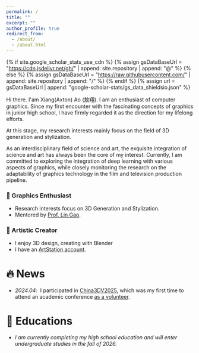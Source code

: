 ```yaml
---
permalink: /
title: ""
excerpt: ""
author_profile: true
redirect_from: 
  - /about/
  - /about.html
---
```


<link rel="stylesheet" href="https://cdnjs.cloudflare.com/ajax/libs/font-awesome/6.0.0/css/all.min.css">

{% if site.google_scholar_stats_use_cdn %}
{% assign gsDataBaseUrl = "https://cdn.jsdelivr.net/gh/" | append: site.repository | append: "@" %}
{% else %}
{% assign gsDataBaseUrl = "https://raw.githubusercontent.com/" | append: site.repository | append: "/" %}
{% endif %}
{% assign url = gsDataBaseUrl | append: "google-scholar-stats/gs_data_shieldsio.json" %}

<span class='anchor' id='about-me'></span>

Hi there. I'am Xiang(Axton) Ao (敖翔). I am an enthusiast of computer graphics. Since my first encounter with the fascinating concepts of graphics in junior high school, I have firmly regarded it as the direction for my lifelong efforts. 

At this stage, my research interests mainly focus on the field of 3D generation and stylization.

As an interdisciplinary field of science and art, the exquisite integration of science and art has always been the core of my interest. Currently, I am committed to exploring the integration of deep learning with various aspects of graphics, while closely monitoring the research on the adaptability of graphics technology in the film and television production pipeline.


<div class="highlight-blocks">
  <div class="highlight-block">
    <h3>🔬 Graphics Enthusiast</h3>
    <ul>
      <li>Research interests focus on 3D Generation and Stylization.</li>
      <li>Mentored by <a href="http://geometrylearning.com/">Prof. Lin Gao</a>.</li>
    </ul>
  </div>
  
  <div class="highlight-block">
    <h3>🎨 Artistic Creator</h3>
    <ul>
      <li>I enjoy 3D design, creating with Blender</li>
      <li>I have an <a href="https://www.artstation.com/user-8852939">ArtStation account</a>.</li>
    </ul>
  </div>
  
  <!-- <div class="highlight-block">
    <h3>🌎 Life Explorer</h3>
    <ul>
      <li>Visited 7 countries worldwide</li>
      <li>Traveled to 32 provinces in China</li>
      <li>Rich experience in social work & activities</li>
    </ul>
  </div> -->
</div>

# 🔥 News
- *2024.04*: &nbsp;I participated in <a href="http://china3dv.csig.org.cn/2025/">China3DV2025</a>, which was my first time to attend an academic conference <a href="images/news/China3DV2025.png">as a volunteer</a>.

<!-- # 📝 Publications 

<div class='paper-box'><div class='paper-box-image'><div><div class="badge">SIGGRAPH 2025</div><img src='images/Example_page-0001.png' alt="sym" width="100%"></div></div>
<div class='paper-box-text' markdown="1">

**LLLLL:HHH**

- **HHHH**, AXAX, Xunjian Yin, Xiaojun Wan
- In The 39th Annual AAAI Conference on Artificial Intelligence
- [[Arxiv]](https://arxiv.org/abs/2412.12832) [[Code]](https://github.com/jxtse/GEC-Metrics-DSGram)
</div>
</div> -->



<!-- # 🥇 Honors and Awards
- *2024.08*: &nbsp;Second Prize in the Beijing Trial of the College Student "Innovation, Creativity and Entrepreneurship" Competition
- *2024.05*: &nbsp;Honorable Mention of 2024 Mathematical Contest In Modeling
- *2023.04*: &nbsp;First Prize of 2023 Beijing Jiaotong University Mathematical Modeling Competition -->

# 📖 Educations
- *I am currently completing my high school education and will enter undergraduate studies in the fall of 2026.*
<!-- - *2026.09 - ？？*: &nbsp;(Expected) hhhh, GKD University. -->


<!-- # 💬 Invited Talks
- *2021.06*, Lorem ipsum dolor sit amet, consectetur adipiscing elit. Vivamus ornare aliquet ipsum, ac tempus justo dapibus sit amet. 
- *2021.03*, Lorem ipsum dolor sit amet, consectetur adipiscing elit. Vivamus ornare aliquet ipsum, ac tempus justo dapibus sit amet.  \| [\[video\]](https://github.com/) -->

<!-- # 💻 Internships
- *2025.04 - Present*: &nbsp;Research Intern, [Huli Group](https://www.xxx.org/), **HULI**.
 -->

<!-- # 📚 Blogs -->
